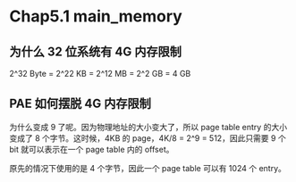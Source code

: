 # Chap5.1 main_memory

## 为什么 32 位系统有 4G 内存限制

2^32 Byte = 2^22 KB = 2^12 MB = 2^2 GB = 4 GB

## PAE 如何摆脱 4G 内存限制

为什么变成 9 了呢。因为物理地址的大小变大了，所以 page table entry 的大小变成了 8 个字节。这时候，4KB 的 page，4K/8 = 2^9 = 512，因此只需要 9 个 bit 就可以表示在一个 page table 内的 offset。

原先的情况下使用的是 4 个字节，因此一个 page table 可以有 1024 个 entry。
